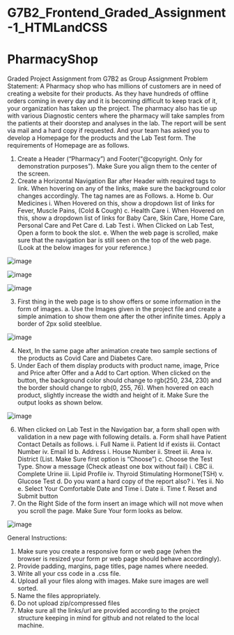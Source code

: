 # G7B2_Frontend_Graded_Assignment-1_HTMLandCSS

# PharmacyShop

Graded Project Assignment from G7B2 as Group Assignment
Problem Statement: 
A Pharmacy shop who has millions of customers are in need of creating a website for their products. As they have hundreds of offline orders coming in every day and it is becoming difficult to keep track of it, your organization has taken up the project. The pharmacy also has tie up with various Diagnostic centers where the pharmacy will take samples from the patients at their doorstep and analyses in the lab. The report will be sent via mail and a hard copy if requested. And your team has asked you to develop a Homepage for the products and the Lab Test form. The requirements of Homepage are as follows.

1.	Create a Header (“Pharmacy”) and Footer(“@copyright. Only for demonstration purposes”). Make Sure you align them to the center of the screen.
2.	Create a Horizontal Navigation Bar after Header with required tags to link. When hovering on any of the links, make sure the background color changes accordingly. The tag names are as Follows. 
a.	Home
b.	Our Medicines
i.	When Hovered on this, show a dropdown list of links for Fever, Muscle Pains, (Cold & Cough)
c.	Health Care
i.	When Hovered on this, show a dropdown list of links for Baby Care, Skin Care, Home Care, Personal Care and Pet Care
d.	Lab Test
i.	When Clicked on Lab Test, Open a form to book the slot.
e.	When the web page is scrolled, make sure that the navigation bar is still seen on the top of the web page.
(Look at the below images for your reference.)

![image](https://user-images.githubusercontent.com/33898246/225727002-1138acd7-bd07-41ec-9568-9c751a065b22.png)


![image](https://user-images.githubusercontent.com/33898246/225727070-5873d5d3-c00e-402f-8774-7cf3ae714e3a.png)

![image](https://user-images.githubusercontent.com/33898246/225727184-1d97f83c-27a5-4f44-b5bd-7c2770366f0d.png)



3.	First thing in the web page is to show offers or some information in the form of images.
a.	Use the Images given in the project file and create a simple animation to show them one after the other infinite times. Apply a border of 2px solid steelblue. 

![image](https://user-images.githubusercontent.com/33898246/225727342-01d9ac96-2782-4e73-ae6b-bd031e963843.png)


4.	Next, In the same page after animation create two sample sections of the products as Covid Care and Diabetes Care.
5.	Under Each of them display products with product name, image, Price and Price after Offer and a Add to Cart option. When clicked on the button, the background color should change to rgb(250, 234, 230) and the border should change to rgb(0, 255, 76). When hovered on each product, slightly increase the width and height of it. Make Sure the output looks as shown below. 

![image](https://user-images.githubusercontent.com/33898246/225727519-42c90d2f-ed27-4b8a-94b8-ee6c531cba39.png)


6.	When clicked on Lab Test in the Navigation bar, a form shall open with validation  in a new page with following details.
a.	Form shall have Patient Contact Details as follows.	
i.	Full Name
ii.	Patient Id if exists
iii.	Contact Number
iv.	Email Id
b.	Address
i.	House Number
ii.	Street
iii.	Area
iv.	District (List. Make Sure first option is “Choose”)
c.	Choose the Test Type. Show a message (Check atleast one box without fail)
i.	CBC
ii.	Complete Urine
iii.	Lipid Profile
iv.	Thyroid Stimulating Hormone(TSH)
v.	Glucose Test
d.	Do you want a hard copy of the report also?
i.	Yes
ii.	No
e.	Select Your Comfortable Date and Time
i.	Date 
ii.	Time
f.	Reset and Submit button
7.	On the Right Side of the form insert an image which will not move when you scroll the page. Make Sure Your form looks as below.

![image](https://user-images.githubusercontent.com/33898246/225727700-b2f7d13c-5b41-4fe5-a234-0ad5874e0e80.png)

General Instructions: 
1.	Make sure you create a responsive form or web page (when the browser is resized your form pr web page should behave accordingly).
2.	Provide padding, margins, page titles, page names where needed.
3.	Write all your css code in a .css file.
4.	Upload all your files along with images. Make sure images are well sorted.
5.	Name the files appropriately.
6.	Do not upload zip/compressed files
7.	Make sure all the links/url are provided according to the project structure keeping in mind for github and not related to the local machine.
